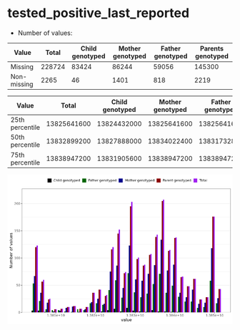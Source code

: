 # tested_positive_last_reported
- Number of values:

| Value | Total | Child genotyped | Mother genotyped | Father genotyped | Parents genotyped |
| ----- | ----- | --------------- | ---------------- | ---------------- |---------------- |
| Missing | 228724 | 83424 | 86244 | 59056 | 145300 |
| Non-missing | 2265 | 46 | 1401 | 818 | 2219 |

| Value | Total | Child genotyped | Mother genotyped | Father genotyped | Parents genotyped |
| ----- | ----- | --------------- | ---------------- | ---------------- |---------------- |
| 25th percentile | 13825641600 | 13824432000 | 13825641600 | 13825641600 | 13825641600 |
| 50th percentile | 13832899200 | 13827888000 | 13834022400 | 13831732800 | 13832899200 |
| 75th percentile | 13838947200 | 13831905600 | 13838947200 | 13838947200 | 13838947200 |



![](tested_positive_last_reported_n.png)



